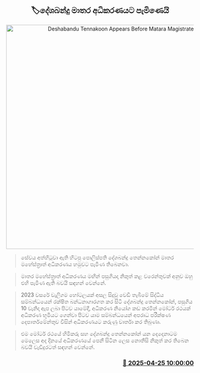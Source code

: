 <p align='center'><b><h2 align='center' title='Deshabandu Tennakoon Appears Before Matara Magistrate's Court'>🏷දේශබන්දු මාතර අධිකරණයට පැමිණෙයි</h2></b></p>
<p align='center'><img src='https://helakuru.sgp1.cdn.digitaloceanspaces.com/esana/images/lib/deshabandu-thennakoon-3983.jpg' width='600' alt='Deshabandu Tennakoon Appears Before Matara Magistrate's Court'></p>

> සේවය අත්හිටුවා ඇති හිටපු පොලිස්පති දේශබන්දු තෙන්නකෝන් මාතර මහේස්ත්‍රාත් අධිකරණය හමුවට පැමිණ තිබෙනවා.

> මාතර මහේස්ත්‍රාත් අධිකරණය මඟින් පසුගියදා නිකුත් කළ වරෙන්තුවක් අනුව ඔහු එහි පැමිණ ඇති බවයි සඳහන් වෙන්නේ.

> 2023 වසරේ වැලිගම හෝටලයක් අසල සිදුවූ වෙඩි තැබීමේ සිද්ධිය සම්බන්ධයෙන් රක්ෂිත බන්ධනාගාරගත කර සිටි දේශබන්දු තෙන්නකෝන්, පසුගිය 10 වැනිදා ඇප ලබා පිටව යාමේදී, අධිකරණ නියෝග කඩ කරමින් මෝටර් රථයක් අධිකරණ භූමියට ගෙන්වා පිටව යාම සම්බන්ධයෙන් අපරාධ පරීක්ෂණ දෙපාර්තමේන්තුව විසින් අධිකරණයට කරුණු වාර්තා කර තිබුණා.

> එම මෝටර් රථයේ හිමිකරු සහ දේශබන්දු තෙන්නකෝන් යන දෙදෙනාටම මෙලෙස අද දිනයේ අධිකරණයේ පෙනී සිටින ලෙස නොතීසි නිකුත් කර තිබෙන බවයි වැඩිදුරටත් සඳහන් වෙන්නේ.



<h3 align='right'><a href='https://www.helakuru.lk/esana/p/109539/'>📅 2025-04-25 10:00:00</a></h3>
